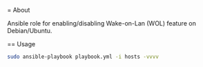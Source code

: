 = About

Ansible role for enabling/disabling Wake-on-Lan (WOL) feature on Debian/Ubuntu.

== Usage

```bash
sudo ansible-playbook playbook.yml -i hosts -vvvv
```
